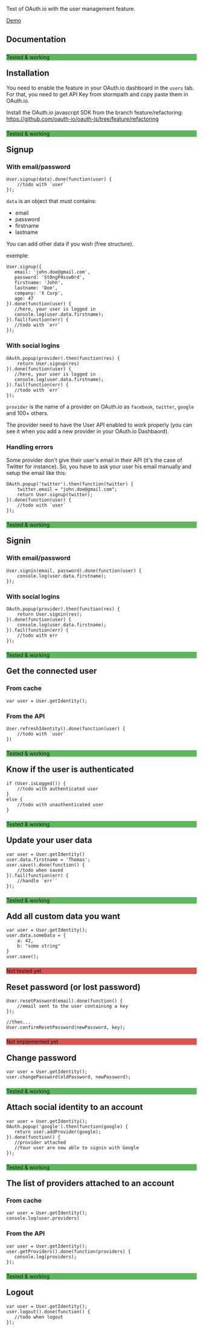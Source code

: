 Test of OAuth.io with the user management feature.

[Demo](http://thyb.github.io/usermanagement-test)

Documentation
-------------

<div class="badge pull-right" style="position: relative; top: 8px; background-color: #5cb85c">Tested & working</div>

Installation
------------

You need to enable the feature in your OAuth.io dashboard in the `users` tab. For that, you need to get API Key from stormpath and copy paste them in OAuth.io.

Install the OAuth.io javascript SDK from the branch feature/refactoring: https://github.com/oauth-io/oauth-js/tree/feature/refactoring

<div class="badge pull-right" style="position: relative; top: 8px; background-color: #5cb85c">Tested & working</div>

Signup
------

### With email/password

```
User.signup(data).done(function(user) {
    //todo with `user`
});
```

`data` is an object that must contains:

* email
* password
* firstname
* lastname

You can add other data if you wish (free structure).

exemple:

```
User.signup({
   email: 'john.doe@gmail.com',
   password: 'St0ngP4ssw0rd',
   firstname: 'John',
   lastname: 'Doe',
   company: 'X Corp',
   age: 47
}).done(function(user) {
   //here, your user is logged in
   console.log(user.data.firstname);
}).fail(function(err) {
   //todo with `err`
});
```

### With social logins

```
OAuth.popup(provider).then(function(res) {
    return User.signup(res)
}).done(function(user) {
   //here, your user is logged in
   console.log(user.data.firstname);
}).fail(function(err) {
   //todo with `err`
});
```

`provider` is the name of a provider on OAuth.io as `facebook`, `twitter`, `google` and 100+ others.

The provider need to have the User API enabled to work properly (you can see it when you add a new provider in your OAuth.io Dashbaord).

### Handling errors

Some provider don't give their user's email in their API (it's the case of Twitter for instance). So, you have to ask your user his email manually and setup the email like this:

```
OAuth.popup('twitter').then(function(twitter) {
    twitter.email = "john.doe@gmail.com";
    return User.signup(twitter);
}).done(function(user) {
    //todo with `user`
});
```

<div class="badge pull-right" style="position: relative; top: 8px; background-color: #5cb85c">Tested & working</div>

Signin
------

### With email/password

```
User.signin(email, password).done(function(user) {
    console.log(user.data.firstname);
});
```

### With social logins

```
OAuth.popup(provider).then(function(res) {
    return User.signin(res);
}).done(function(user) {
    console.log(user.data.firstname);
}).fail(function(err) {
    //todo with err
});
```

<div class="badge pull-right" style="position: relative; top: 8px; background-color: #5cb85c">Tested & working</div>

Get the connected user
----------------------

### From cache

```
var user = User.getIdentity();
```

### From the API

```
User.refreshIdentity().done(function(user) {
    //todo with `user`
})
```

<div class="badge pull-right" style="position: relative; top: 8px; background-color: #5cb85c">Tested & working</div>

Know if the user is authenticated
---------------------------------

```
if (User.isLogged()) {
    //todo with authenticated user
}
else {
    //todo with unauthenticated user
}
```

<div class="badge pull-right" style="position: relative; top: 8px; background-color: #5cb85c">Tested & working</div>

Update your user data
---------------------

```
var user = User.getIdentity()
user.data.firstname = 'Thomas';
user.save().done(function() {
    //todo when saved
}).fail(function(err) {
    //handle `err``
});
```
<div class="badge pull-right" style="position: relative; top: 8px; background-color: #5cb85c">Tested & working</div>

Add all custom data you want
----------------------------

```
var user = User.getIdentity();
user.data.someData = {
    a: 42,
    b: "some string"
}
user.save();
```

<div class="badge pull-right" style="position: relative; top: 8px; background-color: #d9534f">Not tested yet</div>

Reset password (or lost password)
---------------------------------

```
User.resetPassword(email).done(function() {
    //email sent to the user containing a key
});

//then...
User.confirmResetPassword(newPassword, key);
```

<div class="badge pull-right" style="position: relative; top: 8px; background-color: #d9534f">Not implemented yet</div>

Change password
---------------

```
var user = User.getIdentity();
user.changePassword(oldPassword, newPassword);
```

<div class="badge pull-right" style="position: relative; top: 8px; background-color: #5cb85c">Tested & working</div>

Attach social identity to an account
------------------------------------

```
var user = User.getIdentity();
OAuth.popup('google').then(function(google) {
   return user.addProvider(google);
}).done(function() {
   //provider attached
   //Your user are now able to signin with Google
});
```

<div class="badge pull-right" style="position: relative; top: 8px; background-color: #5cb85c">Tested & working</div>

The list of providers attached to an account
----------------------------------------------

### From cache

```
var user = User.getIdentity();
console.log(user.providers)
```

### From the API

```
var user = User.getIdentity();
user.getProviders().done(function(providers) {
   console.log(providers);
});
```

<div class="badge pull-right" style="position: relative; top: 8px; background-color: #5cb85c">Tested & working</div>

Logout
------

```
var user = User.getIdentity();
user.logout().done(function() {
   //todo when logout
});
```
